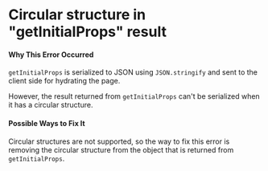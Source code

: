 # Circular structure in "getInitialProps" result

#### Why This Error Occurred

`getInitialProps` is serialized to JSON using `JSON.stringify` and sent to the client side for hydrating the page.

However, the result returned from `getInitialProps` can't be serialized when it has a circular structure.

#### Possible Ways to Fix It

Circular structures are not supported, so the way to fix this error is removing the circular structure from the object that is returned from `getInitialProps`.
